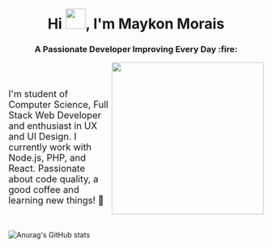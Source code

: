 <h1 align="center">Hi <img src="https://i.imgur.com/7wtlMna.gif" width="40px" />, I'm Maykon Morais</h1>
<h3 align="center">A Passionate Developer Improving Every Day :fire:</h3>


<img align="right" src="https://i.imgur.com/yK5uC7O.png" width="300" />

<br>
<br>

<p style="font-size: 18px;">
  I'm student of Computer Science, Full Stack Web Developer and enthusiast in UX and UI Design. I currently work with Node.js, PHP, and React.
Passionate about code quality, a good coffee and learning new things! 🚀
</p>

<br>

![Anurag's GitHub stats](https://github-readme-stats.vercel.app/api?username=MaykonMorais&show_icons=true&theme=radical)



